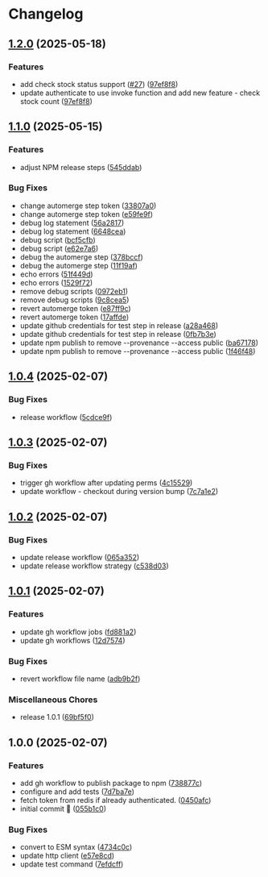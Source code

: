 # Changelog

## [1.2.0](https://github.com/coduori/dmvic/compare/v1.1.0...v1.2.0) (2025-05-18)


### Features

* add check stock status support ([#27](https://github.com/coduori/dmvic/issues/27)) ([97ef8f8](https://github.com/coduori/dmvic/commit/97ef8f873f0eaba9de0059ec05fc5c696a8cb057))
* update authenticate to use invoke function and add new feature - check stock count ([97ef8f8](https://github.com/coduori/dmvic/commit/97ef8f873f0eaba9de0059ec05fc5c696a8cb057))

## [1.1.0](https://github.com/coduori/dmvic/compare/v1.0.4...v1.1.0) (2025-05-15)


### Features

* adjust NPM release steps ([545ddab](https://github.com/coduori/dmvic/commit/545ddabcb9bac598daf3c702a3a060bf84282083))


### Bug Fixes

* change automerge step token ([33807a0](https://github.com/coduori/dmvic/commit/33807a021044a1fd3d051e0aeaa62228b2057b08))
* change automerge step token ([e59fe9f](https://github.com/coduori/dmvic/commit/e59fe9fd0906493c9c5f6301472a6c8fceeb2fef))
* debug log statement ([56a2817](https://github.com/coduori/dmvic/commit/56a28179c7085704fbc60ecc3526a20497ad4911))
* debug log statement ([6648cea](https://github.com/coduori/dmvic/commit/6648cea94d46d59a34355130061214ec606115ee))
* debug script ([bcf5cfb](https://github.com/coduori/dmvic/commit/bcf5cfbfb6241f999021e553ad4eb33cc53c3501))
* debug script ([e62e7a6](https://github.com/coduori/dmvic/commit/e62e7a6e7bb92df32d87b1dc52629db8b9b39b07))
* debug the automerge step ([378bccf](https://github.com/coduori/dmvic/commit/378bccfe0738b3db3aa38e65c34ca15bf614f6b7))
* debug the automerge step ([11f19af](https://github.com/coduori/dmvic/commit/11f19affff77902cda57603e9e61e55054df8923))
* echo errors ([51f449d](https://github.com/coduori/dmvic/commit/51f449d66053a6542444904c29b442d1aedc63ee))
* echo errors ([1529f72](https://github.com/coduori/dmvic/commit/1529f726d8e9bf5a1429217c04f4fa0b41560814))
* remove debug scripts ([0972eb1](https://github.com/coduori/dmvic/commit/0972eb1a537f9714dddd16d7193b9e09896fa292))
* remove debug scripts ([9c8cea5](https://github.com/coduori/dmvic/commit/9c8cea51389b3e42983635808f0c4feaf88b964b))
* revert automerge token ([e87ff9c](https://github.com/coduori/dmvic/commit/e87ff9c8b93520f42c965380b56e81c2417d352b))
* revert automerge token ([17affde](https://github.com/coduori/dmvic/commit/17affdec784681dfd82cf29d588982b3542fdc5a))
* update github credentials for test step in release ([a28a468](https://github.com/coduori/dmvic/commit/a28a468a236eca070b5376cf70718b239f1e03cf))
* update github credentials for test step in release ([0fb7b3e](https://github.com/coduori/dmvic/commit/0fb7b3ea7721a3edd656f0684f5b84d8f919019e))
* update npm publish to remove --provenance --access public ([ba67178](https://github.com/coduori/dmvic/commit/ba67178a55cb6675f30d60daf06a6c905ea079ce))
* update npm publish to remove --provenance --access public ([1f46f48](https://github.com/coduori/dmvic/commit/1f46f4856d93e82dc785444c7fcadc51655d75b3))

## [1.0.4](https://github.com/coduori/dmvic/compare/v1.0.3...v1.0.4) (2025-02-07)


### Bug Fixes

* release workflow ([5cdce9f](https://github.com/coduori/dmvic/commit/5cdce9f4226bd59c1e84d760e11ac2c3d63e3509))

## [1.0.3](https://github.com/coduori/dmvic/compare/v1.0.2...v1.0.3) (2025-02-07)


### Bug Fixes

* trigger gh workflow after updating perms ([4c15529](https://github.com/coduori/dmvic/commit/4c15529ab82be35d70c1c67fda0696e9647820ed))
* update workflow - checkout during version bump ([7c7a1e2](https://github.com/coduori/dmvic/commit/7c7a1e27b24abe273d8d0595842c80dfc5c86cbd))

## [1.0.2](https://github.com/coduori/dmvic/compare/v1.0.1...v1.0.2) (2025-02-07)


### Bug Fixes

* update release workflow ([065a352](https://github.com/coduori/dmvic/commit/065a35297d73cbc9e152e4fbb6404c37b7125650))
* update release workflow strategy ([c538d03](https://github.com/coduori/dmvic/commit/c538d0317131ea53271c71d6f090aac90f8d1543))

## [1.0.1](https://github.com/coduori/dmvic/compare/v1.0.0...v1.0.1) (2025-02-07)


### Features

* update gh workflow jobs ([fd881a2](https://github.com/coduori/dmvic/commit/fd881a271d4cf303a170e8e9b2e19fddb6152720))
* update gh workflows ([12d7574](https://github.com/coduori/dmvic/commit/12d7574c56ec994c245fb8172e5acbab1c92fe93))


### Bug Fixes

* revert workflow file name ([adb9b2f](https://github.com/coduori/dmvic/commit/adb9b2f68ff2aeaca23b64da600fd0b28f441529))


### Miscellaneous Chores

* release 1.0.1 ([69bf5f0](https://github.com/coduori/dmvic/commit/69bf5f060d9af125bdb6f00bbd456afd8e056e2e))

## 1.0.0 (2025-02-07)


### Features

* add gh workflow to publish package to npm ([738877c](https://github.com/coduori/dmvic/commit/738877c0bff491fba2b9d8a06daaa79ecd9b4488))
* configure and add tests ([7d7ba7e](https://github.com/coduori/dmvic/commit/7d7ba7eb2b55a9d96787d23d9fff2e7f95df78fd))
* fetch token from redis if already authenticated. ([0450afc](https://github.com/coduori/dmvic/commit/0450afc36ee938fff5632cf6d7e09f979b39f9a8))
* initial commit :tada: ([055b1c0](https://github.com/coduori/dmvic/commit/055b1c0b1260e17a103bf13b25d96ebb67ed178b))


### Bug Fixes

* convert to ESM syntax ([4734c0c](https://github.com/coduori/dmvic/commit/4734c0c9b897a16724911b43eb0ee2801e8b3302))
* update http client ([e57e8cd](https://github.com/coduori/dmvic/commit/e57e8cd07e28f786c96e2d2fb3fc57f254161411))
* update test command ([7efdcff](https://github.com/coduori/dmvic/commit/7efdcff789647d08493a63d029a9a509bd9f0593))
